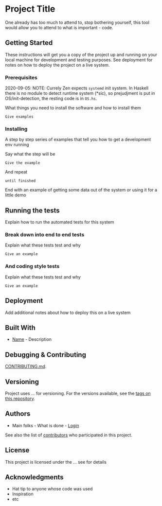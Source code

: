 # Project Title

One already has too much to attend to, stop bothering yourself, this tool would allow you to attend to what is important - code.

## Getting Started

These instructions will get you a copy of the project up and running on your local machine for development and testing purposes. See deployment for notes on how to deploy the project on a live system.

### Prerequisites

2020-09-05: NOTE: Currely Zen expects `systemd` init system. In Haskell there is no module to detect runtime system (*sic), so prejudjment is put in OS/init-detection, the resting code is in `OS.hs`.

What things you need to install the software and how to install them

```
Give examples
```

### Installing

A step by step series of examples that tell you how to get a development env running

Say what the step will be

```
Give the example
```

And repeat

```
until finished
```

End with an example of getting some data out of the system or using it for a little demo

## Running the tests

Explain how to run the automated tests for this system

### Break down into end to end tests

Explain what these tests test and why

```
Give an example
```

### And coding style tests

Explain what these tests test and why

```
Give an example
```

## Deployment

Add additional notes about how to deploy this on a live system

## Built With

* [Name](address) - Description

## Debugging & Contributing

[CONTRIBUTING.md](address).

## Versioning

Project uses ... for versioning. For the versions available, see the [tags on this repository](https://github.com/your/project/tags). 

## Authors

* Main folks - What is done - [Login](account)

See also the list of [contributors](https://github.com/your/project/contributors) who participated in this project.

## License

This project is licensed under the ... see for details

## Acknowledgments

* Hat tip to anyone whose code was used
* Inspiration
* etc
